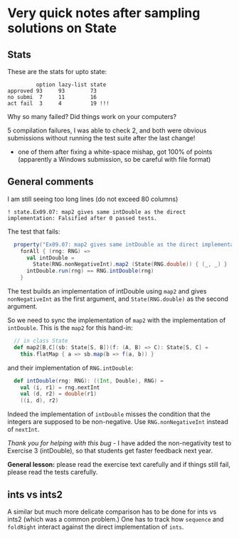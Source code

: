 # Very quick notes after sampling solutions on State

## Stats

These are the stats for upto state:

```
         option lazy-list state
approved 93     93        73
no submi  7     11        16
act fail  3     4         19 !!!
```

Why so many failed? Did things work on your computers?

5 compilation failures, I was able to check 2, and both were obvious
submissions without running the test suite after the last change!

- one of them after fixing a white-space mishap, got 100% of points
  (apparently a Windows submission, so be careful with file format)

## General comments

I am still seeing too long lines (do not exceed 80 columns)

```
! state.Ex09.07: map2 gives same intDouble as the direct implementation: Falsified after 0 passed tests.
```

The test that fails:

```scala
  property("Ex09.07: map2 gives same intDouble as the direct implementation") =
    forAll { (rng: RNG) =>
      val intDouble =
        State(RNG.nonNegativeInt).map2 (State(RNG.double)) { (_, _) }
      intDouble.run(rng) == RNG.intDouble(rng)
    }
```

The test builds an implementation of intDouble using `map2` and gives
`nonNegativeInt` as the first argument, and `State(RNG.double)` as the
second argument.

So we need to sync the implementation of `map2` with the
implementation of `intDouble`.  This is the `map2` for this hand-in:

```scala
  // in class State
  def map2[B,C](sb: State[S, B])(f: (A, B) => C): State[S, C] =
    this.flatMap { a => sb.map(b => f(a, b)) }
```

and their implementation of `RNG.intDouble`:

```scala
  def intDouble(rng: RNG): ((Int, Double), RNG) =
    val (i, r1) = rng.nextInt
    val (d, r2) = double(r1)
    ((i, d), r2)
```

Indeed the implementation of `intDouble` misses the condition that the
integers are supposed to be non-negative. Use `RNG.nonNegativeInt`
instead of `nextInt`.

_Thank you for helping with this bug_ - I have added the
non-negativity test to Exercise 3 (intDouble), so that students get
faster feedback next year.

__General lesson:__ please read the exercise text carefully and if
things still fail, please read the tests carefully.

## ints vs ints2

A similar but much more delicate comparison has to be done for ints vs
ints2 (which was a common problem.) One has to track how `sequence`
and `foldRight` interact against the direct implementation of `ints`.
